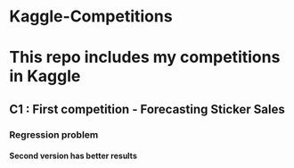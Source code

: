 # Kaggle-Competitions
# This repo includes my competitions in Kaggle

## C1 : First competition - Forecasting Sticker Sales
### Regression problem
#### Second version has better results
